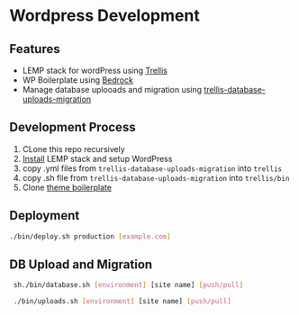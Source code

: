 # Wordpress Development

## Features

* LEMP stack for wordPress using [Trellis](https://github.com/roots/trellis)
* WP Boilerplate using [Bedrock](https://github.com/roots/bedrock)
* Manage database uplooads and migration using  [trellis-database-uploads-migration](https://github.com/valentinocossar/trellis-database-uploads-migration)

## Development Process

1. CLone this repo recursively
2. [Install](https://roots.io/trellis/docs/installing-trellis/) LEMP stack and setup WordPress
3. copy .yml files from `trellis-database-uploads-migration` into `trellis`
4. copy .sh file from `trellis-database-uploads-migration` into `trellis/bin`
4. Clone [theme boilerplate](https://github.com/ljsherlock/wp-boilerplate)

## Deployment

```sh
./bin/deploy.sh production [example.com]
```

## DB Upload and Migration
```sh
 sh./bin/database.sh [environment] [site name] [push/pull]
 ```
```sh
 ./bin/uploads.sh [environment] [site name] [push/pull]
 ```

